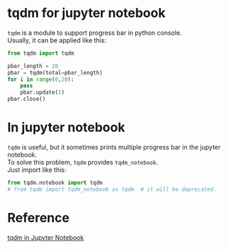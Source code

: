 # tqdm for jupyter notebook
`tqdm` is a module to support progress bar in python console. <br>
Usually, it can be applied like this:
```python
from tqdm import tqdm

pbar_length = 20
pbar = tqdm(total=pbar_length)
for i in range(0,20):
    pass
    pbar.update(1)
pbar.close()
```
# In jupyter notebook
`tqdm` is useful, but it sometimes prints multiple progress bar in the jupyter notebook. <br>
To solve this problem, `tqdm` provides `tqdm_notebook`. <br>
Just import like this:
```python
from tqdm.notebook import tqdm
# from tqdm import tqdm_notebook as tqdm  # it will be deprecated.
```

# Reference
[tqdm in Jupyter Notebook](https://stackoverflow.com/questions/42212810/tqdm-in-jupyter-notebook)
